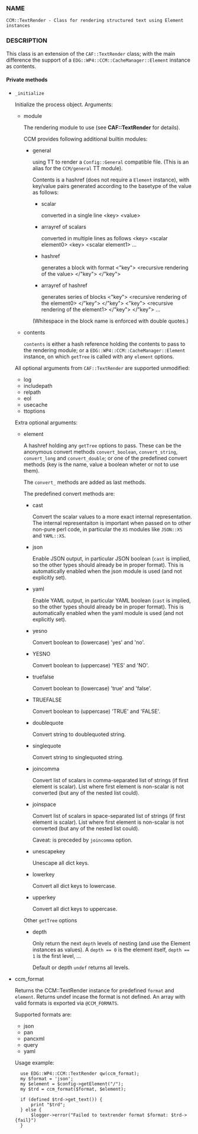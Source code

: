 
### NAME

    CCM::TextRender - Class for rendering structured text using Element instances

### DESCRIPTION

This class is an extension of the `CAF::TextRender` class; with the main
difference the support of a `EDG::WP4::CCM::CacheManager::Element` instance as contents.

#### Private methods

- `_initialize`

    Initialize the process object. Arguments:

    - module

        The rendering module to use (see **CAF::TextRender** for details).

        CCM provides following additional builtin modules:

        - general

            using TT to render a `Config::General` compatible file.
            (This is an alias for the `CCM/general` TT module).

            Contents is a hashref (does not require a `Element` instance),
            with key/value pairs generated according to
            the basetype of the value as follows:

            - scalar

                converted in a single line
                    &lt;key> &lt;value>

            - arrayref of scalars

                converted in multiple lines as follows
                    &lt;key> &lt;scalar element0>
                    &lt;key> &lt;scalar element1>
                    ...

            - hashref

                generates a block with format
                    <"key">
                        &lt;recursive rendering of the value> &lt;/"key">
                    </"key">

            - arrayref of hashref

                generates series of blocks
                    <"key">
                        &lt;recursive rendering of the element0> &lt;/"key">
                    </"key">
                    <"key">
                        &lt;recursive rendering of the element1> &lt;/"key">
                    </"key">
                    ...

            (Whitespace in the block name is enforced with double quotes.)

    - contents

        `contents` is either a hash reference holding the contents to pass to the rendering module;
        or a `EDG::WP4::CCM::CacheManager::Element` instance, on which `getTree` is called with any `element`
        options.

    All optional arguments from `CAF::TextRender` are supported unmodified:

    - log
    - includepath
    - relpath
    - eol
    - usecache
    - ttoptions

    Extra optional arguments:

    - element

        A hashref holding any `getTree` options to pass. These can be the
        anonymous convert methods `convert_boolean`, `convert_string`,
        `convert_long` and `convert_double`; or one of the
        predefined convert methods (key is the name, value a boolean
        wheter or not to use them).

        The `convert_` methods are added as last methods.

        The predefined convert methods are:

        - cast

            Convert the scalar values to a more exact internal representation.
            The internal representaiton is important when passed on to other
            non-pure perl code, in particular the `XS` modules like `JSON::XS`
            and `YAML::XS`.

        - json

            Enable JSON output, in particular JSON boolean (`cast` is implied,
            so the other types should already be in proper format).
            This is automatically enabled when the json
            module is used (and not explicitly set).

        - yaml

            Enable YAML output, in particular YAML boolean (`cast` is implied,
            so the other types should already be in proper format).
            This is automatically enabled when the yaml
            module is used (and not explicitly set).

        - yesno

            Convert boolean to (lowercase) 'yes' and 'no'.

        - YESNO

            Convert boolean to (uppercase) 'YES' and 'NO'.

        - truefalse

            Convert boolean to (lowercase) 'true' and 'false'.

        - TRUEFALSE

            Convert boolean to (uppercase) 'TRUE' and 'FALSE'.

        - doublequote

            Convert string to doublequoted string.

        - singlequote

            Convert string to singlequoted string.

        - joincomma

            Convert list of scalars in comma-separated list of strings
            (if first element is scalar). List where first element is
            non-scalar is not converted (but any of the nested list could).

        - joinspace

            Convert list of scalars in space-separated list of strings
            (if first element is scalar). List where first element is
            non-scalar is not converted (but any of the nested list could).

            Caveat: is preceded by `joincomma` option.

        - unescapekey

            Unescape all dict keys.

        - lowerkey

            Convert all dict keys to lowercase.

        - upperkey

            Convert all dict keys to uppercase.

        Other `getTree` options

        - depth

            Only return the next `depth` levels of nesting (and use the
            Element instances as values). A `depth == 0` is the element itself,
            `depth == 1` is the first level, ...

            Default or depth `undef` returns all levels.

- ccm\_format

    Returns the CCM::TextRender instance for predefined `format` and `element`.
    Returns undef incase the format is not defined. An array with valid formats is
    exported via `@CCM_FORMATS`.

    Supported formats are:

    - json
    - pan
    - pancxml
    - query
    - yaml

    Usage example:

        use EDG::WP4::CCM::TextRender qw(ccm_format);
        my $format = 'json';
        my $element = $config->getElement("/");
        my $trd = ccm_format($format, $element);

        if (defined $trd->get_text()) {
            print "$trd";
        } else {
            $logger->error("Failed to textrender format $format: $trd->{fail}")
        }
